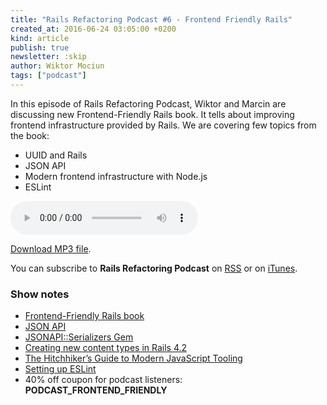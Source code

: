 ```yaml
---
title: "Rails Refactoring Podcast #6 - Frontend Friendly Rails"
created_at: 2016-06-24 03:05:00 +0200
kind: article
publish: true
newsletter: :skip
author: Wiktor Mociun
tags: ["podcast"]
---
```


In this episode of Rails Refactoring Podcast, Wiktor and Marcin are discussing
new Frontend-Friendly Rails book. It tells about improving frontend
infrastructure provided by Rails. We are covering few topics from the book:

* UUID and Rails
* JSON API
* Modern frontend infrastructure with Node.js
* ESLint

<audio controls>
  <source id="mp3-source" src="http://rails-refactoring.com/podcast/rails-refactoring.com_06.mp3" type="audio/mpeg">
</audio>

[Download MP3 file](http://rails-refactoring.com/podcast/rails-refactoring.com_06.mp3).

You can subscribe to __Rails Refactoring Podcast__ on [RSS](http://rails-refactoring.com/podcast/rss.xml) or on [iTunes](https://itunes.apple.com/en/podcast/rails-refactoring-podcast/id943212549).

### Show notes

* [Frontend-Friendly Rails book](http://blog.arkency.com/frontend-friendly-rails/)
* [JSON API](http://jsonapi.org/)
* [JSONAPI::Serializers Gem](https://github.com/fotinakis/jsonapi-serializers)
* [Creating new content types in Rails 4.2](http://blog.arkency.com/2016/03/creating-new-content-types-in-rails-4-dot-2/)
* [The Hitchhiker’s Guide to Modern JavaScript Tooling](http://reactkungfu.com/2015/07/the-hitchhikers-guide-to-modern-javascript-tooling/)
* [Setting up ESLint](https://medium.com/planet-arkency/catch-mistakes-before-you-run-you-javascript-code-6e524c36f0c8)
* 40% off coupon for podcast listeners: **PODCAST_FRONTEND_FRIENDLY**

